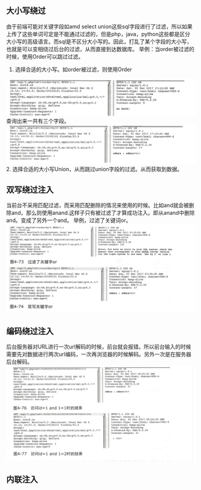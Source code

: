 ## 大小写绕过
由于前端可能对关键字段如amd select union这些sql字段进行了过滤，所以如果上传了这些单词可定是不能通过过滤的，但是php，java，python这些都是区分大小写的高级语言。而sql是不区分大小写的。因此，打乱了某个字段的大小写，也就是可以变相绕过后台的过滤，从而直接到达数据库。
举例：当order被过滤的时候，使用Order可以跳过过滤。
1. 选择合适的大小写。如order被过滤，则使用Order
<img src="../pictures/cbctpf50vmm.png" width="600" />
查询出来一共有三个字段。
<img src="../pictures/8fa0d224hsw.png" width="600" />
2. 选择合适的大小写Union，从而跳过union字段的过滤。从而获取到数据。

## 双写绕过注入
当前台不采用匹配过滤，而采用匹配删除的情况来使用的时候。比如and就会被删除and，那么则使用anand.这样子只有被过滤了才算成功注入。即从anand中删除and。变成了另外一个and。
举例，过滤了关键词or。
<img src="../pictures/4y1vk21iflq.png" width="600" />

## 编码绕过注入
后台服务器对URL进行一次url解码的时候，前台就会报错。所以前台输入的时候需要先对数据进行两次url编码，一次再浏览器的时候解码。另外一次是在服务器后台解码。
<img src="../pictures/yo36naypl9o.png" width="600" />


## 内联注入
